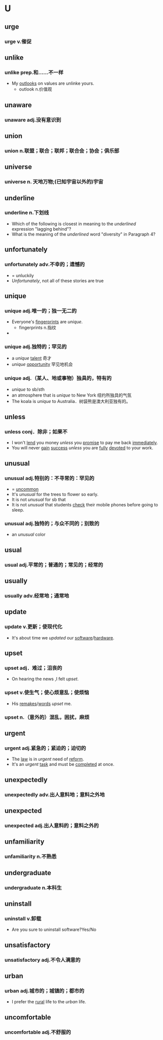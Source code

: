 
# U

## urge

### urge v.催促

## unlike

### unlike prep.和……不一样

- My [outlooks](.md#outlooks) on values are unlinke yours.
	- outlook n.价值观

## unaware

### unaware adj.没有意识到

## union

### union n.联盟；联合；联邦；联合会；协会；俱乐部  

## universe
### universe n. 天地万物;(已知宇宙以外的)宇宙

## underline
### underline n.下划线
- Which of the following is closest in meaning to the *underlined* expression "lagging behind"?
- What is the meaning of the *underlined* word "diversity" in Paragraph 4?

## unfortunately
### unfortunately adv.不幸的；遗憾的
- = unluckily
- *Unfortunately*, not all of these stories are true


## unique
### unique adj.唯一的；独一无二的
- Everyone's [fingerprints]() are *unique*.
	- fingerprints n.指纹
- 

### unique adj.独特的；罕见的
- a *unique* [talent](#talent) 奇才
- *unique* [opportunity](#opportunity) 罕见地机会

### unique adj.（某人、地或事物）独具的，特有的
- *unique* to sb/sth
- an atmosphere that is *unique* to New York 纽约所独具的气氛
- The koala is *unique* to Australia．树袋熊是澳大利亚独有的。

## unless
### unless conj．除非；如果不

- I won't [lend](#lend) you money *unless* you [promise](#promise) to pay me back [immediately](#immediately).
- You will never [gain](#gain) [success](#success) *unless* you are [fully](#fully) [devoted](#devoted) to your work.

## unusual
### unusual adj.特别的：不寻常的：罕见的
- = [uncommon](#uncommon)
- It's *unusual* for the trees to flower so early.
- It is not *unusual* for sb that
- It is not *unusual* that students [check](#check) their mobile phones before going to sleep.

### unusual adj.独特的；与众不同的；别致的
- an *unusual* color

## usual
### usual adj.平常的；普通的；常见的；经常的
## usually
### usually adv.经常地；通常地

## update
### update v.更新；使现代化
- It's about time we *updated* our [software](#software)/[hardware](#hardware).



## upset
### upset adj．难过；沮丧的
- On hearing the news ,I felt *upset*. 
### upset v.使生气；使心烦意乱；使烦恼
- His [remakes](#remake)/[words](#word) *upset* me.
### upset n.（意外的）混乱，困扰，麻烦


## urgent
### urgent adj.紧急的；紧迫的；迫切的
- The [law](#law) is in *urgent* need of [reform](#reform).
- It's an *urgent* [task](#task) and must be [completed](#completed) at once.

## unexpectedly

### unexpectedly adv.出人意料地；意料之外地

## unexpected

### unexpected adj.出人意料的；意料之外的

## unfamiliarity

### unfamiliarity n.不熟悉

## undergraduate

### undergraduate n.本科生

## uninstall

### uninstall v.卸载

- Are you sure to uninstall software?Yes/No

## unsatisfactory

### unsatisfactory adj.不令人满意的

## urban
### urban adj.城市的；城镇的；都市的
- I prefer the [rural](#rural) life to the *urban* life.

## uncomfortable
### uncomfortable adj.不舒服的
